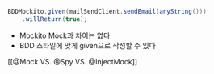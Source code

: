```java
BDDMockito.given(mailSendClient.sendEmail(anyString()))
	.willReturn(true);
```
- Mockito Mock과 차이는 없다
- BDD 스타일에 맞게 given으로 작성할 수 있다

[[@Mock VS. @Spy VS. @InjectMock]]
